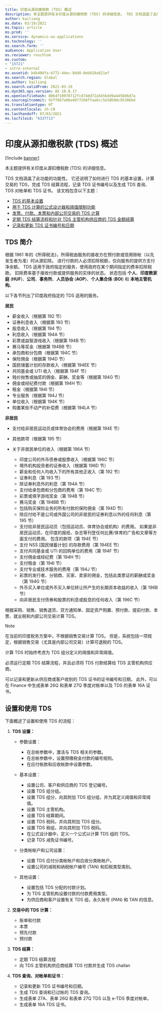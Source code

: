 ```yaml
---
title: 印度从源扣缴税款 (TDS) 概述
description: 本主题提供有关印度从源扣缴税款 (TDS) 的详细信息。 TDS 文档涵盖了此功能的功能性。
author: kailiang
ms.date: 03/19/2021
ms.topic: article
ms.prod: ''
ms.service: dynamics-ax-applications
ms.technology: ''
ms.search.form: ''
audience: Application User
ms.reviewer: roschlom
ms.custom:
- "15721"
- intro-internal
ms.assetid: b4b406fa-b772-44ec-8dd8-8eb818a921ef
ms.search.region: Global
ms.author: kailiang
ms.search.validFrom: 2021-03-19
ms.dyn365.ops.version: AX 10.0.17
ms.openlocfilehash: 8064f10978712fc474dd72a5b5bdd9a445606d7a
ms.sourcegitcommit: 92ff867a06ed977268ffaa6cc5e58b9dc95306bd
ms.translationtype: HT
ms.contentlocale: zh-CN
ms.lasthandoff: 07/03/2021
ms.locfileid: "6337713"
---
```

# <a name="indian-tax-deducted-at-source-tds-overview"></a>印度从源扣缴税款 (TDS) 概述

[!include [banner](../includes/banner.md)]

本主题提供有关印度从源扣缴税款 (TDS) 的详细信息。

TDS 文档涵盖了此功能的功能性。 它还说明了如何进行 TDS 的基本设置，计算交易的 TDS，完成 TDS 结算流程，记录 TDS 证书编号以及生成 TDS 查询、TDS 对帐单和 TDS 证书。 该文档包含以下主题：

- [TDS 的基本设置](apac-ind-TDS-TDS-ledger-accounts-setup.md)
- [用于 TDS 计算的公式设计器和阈值限制功能](apac-ind-TDS-Formula-designer.md)
- [发票、付款、本票和内部公司交易的 TDS 计算](apac-ind-TDS-Calculate-TDS-on-invoices-using-journals.md)
- [定期 TDS 结算流程和针对 TDS 主管机构供应商的 TDS 金额结算](apac-ind-TDS-Run-the-periodic-TDS-settlement-process.md)
- [记录和更新 TDS 证书编号和日期](apac-ind-TDS-Record-TDS-concession-certificate-numbers.md)

## <a name="introduction-to-tds"></a>TDS 简介

根据 1961 年的《所得税法》，所得税由服务的接收方在预付款或信用赊帐（以先发生者为准）时从源扣除。 进行付款的人必须扣除税额，仅向服务的提供方支付净余额。 TDS 适用于政府指定的服务，使用政府在某个期间指定的费率扣除税款。 扣除费率基于接收付款或提供服务的实体的状态。 状态包括 **个人**、**印度教家庭** (**HUF**)、**公司**、**事务所**、**人员协会** (**AOP**)、**个人集合体** (**BOI**) 和 **本地主管机构**。

以下各节列出了印度政府指定的 TDS 适用的服务。

**居民**

- 薪金收入（根据第 192 节）
- 证券利息收入（根据第 193 节）
- 股息收入（根据第 194 节）
- 利息收入（根据第 194A 节）
- 彩票或益智游戏收入（根据第 194B 节）
- 赛马等奖金（根据第 194BB 节）
- 承包商和分包商（根据第 194C 节）
- 保险佣金（根据第 194D 节）
- 国民储蓄计划的存款收入（根据第 194EE 节）
- 共同基金或 UTI 收入（根据第 194F 节）
- 贱价抛售或抽奖的佣金、薪酬、奖金等（根据第 194G 节）
- 佣金或经纪费付款（根据第 194H 节）
- 租金（根据第 194I 节）
- 专业服务（根据第 194J 节）
- 单位收入（根据第 194K 节）
- 购置某些不动产的补偿费（根据第 194LA 节）

**非居民**

- 支付给非居民运动员或体育协会的费用（根据第 194E 节）
- 其他款项（根据第 195 节）
- 关于非居民单位的收入（根据第 196A 节）

    - 印度公司的外币债券或股票收入（根据第 196C 节）
    - 境外机构投资者的证券收入（根据第 196D 节）
    - 薪金和任何人均收入下的所有其他正收入（第 192 节）
    - 证券利息（第 193 节）
    - 除证券利息外的利息（第 194A 节）
    - 支付给承包商和分包商的费用（第 194C 节）
    - 彩票或填字游戏奖金（第 194B 节）
    - 赛马奖金（第 194BB 节）
    - 包括购买保险业务的所有付款的保险佣金（第 194D 节）
    - 除应付给不是公司或外国公司的非居民的证券利息以外的任何利息（第 195 节）
    - 支付给非居民运动员（包括运动员、体育协会或机构）的费用。 如果是非居民运动员，在印度的报纸、杂志等刊登任何比赛/体育的广告和文章等方面支付的费用。 包含的款项（第 194E 节）
    - 支付 NSS \[国民储蓄计划\] 的存款费用（第 194EE 节）
    - 支付共同基金或 UTI 的回购单位的费用（第 194F 节）
    - 支付佣金或经纪费（第 194H 节）
    - 支付租金（第 194I 节）
    - 支付专业或技术服务的费用（第 194J 节）
    - 彩票的发行者、分销商、买家、卖家的佣金，包括此类票证的薪酬或奖金（第 194G 节）
    - 外币买入单位或外币买入单位转让所产生的长期资本收益的收入（第 196B 节）
    - 向非居民支付债券和股票的利息或股息的任何收入（第 196C 节）

根据采购、销售、销售退货、贷方通知单、固定资产购置、预付款、提前付款、本票、就业税和内部公司交易计算 TDS。

> [!NOTE]
> 在当前的印度税务方案中，不根据销售交易计算 TDS。 但是，系统包括一项规定，根据销售交易（尤其是内部公司交易）计算可退税的 TDS。

计算 TDS 时始终考虑为 TDS 组分定义的阈值和异常阈值。

必须运行定期 TDS 结算流程，并且必须将 TDS 付款结算给 TDS 主管机构供应商。

可以记录和更新从供应商或客户收到的 TDS 证书的证书编号和日期。 此外，可以在 Finance 中生成表单 26Q 和表单 27Q 季度对帐单以及 TDS 的表单 16A 证书。

## <a name="setting-up-and-working-with-tds"></a>设置和使用 TDS

下面概述了设置和使用 TDS 的流程：

1. **TDS 设置：**

    - 参数设置：

        - 在总帐参数中，激活与 TDS 相关的参数。
        - 在总帐参数中，设置预缴税金付款的编号规则。
        - 在应付帐款和应收帐款中设置参数。

    - 基本设置：

        - 设置公司、客户和供应商的 TDS 登记编号。
        - 设置 TDS 组分组。
        - 设置 TDS 组分，向其附加 TDS 组分组，并为其定义阈值和异常阈值。
        - 设置 TDS 主管机构。
        - 设置 TDS 结算期间。
        - 设置 TDS 税码，并向其附加 TDS 组分。
        - 设置 TDS 税组，并向其附加 TDS 税码。
        - 在公式设计器中，定义一个公式以计算 TDS 组的 TDS。
        - 记录 TDS 减免证书编号。

    - 分类帐帐户和公司设置：

        - 设置 TDS 应付分类帐帐户和应收分类帐帐户。
        - 设置公司的减税和纳税帐户编号 (TAN) 和扣税类型类别。

    - 其他设置：

        - 设置包括 TDS 分配的付款计划。
        - 为 TDS 主管机构设置付款的付款费用类型。
        - 为供应商和客户设置有关 TDS 组，永久帐号 (PAN) 和 TAN 的信息。

2. **交易中的 TDS 计算：**

    - 账单和付款
    - 本票
    - 预先付款
    - 预付款

3. **TDS 结算：**

    - 定期 TDS 结算流程
    - 向 TDS 主管机构供应商结算 TDS 付款并生成 TDS challan

4. **TDS 查询、对帐单和证书：**

    - 记录和更新 TDS 证书编号和日期。
    - 生成 TDS 查询和已过帐的 TDS 查询。
    - 生成表单 27A、表单 26Q 和表单 27Q TDS 以及 e-TDS 季度对帐单。
    - 生成表单 16A TDS 证书。

